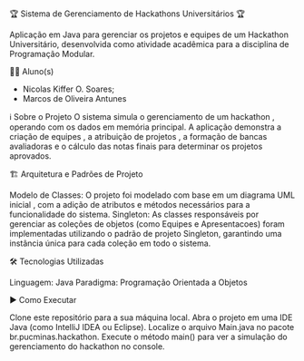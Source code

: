 🏆 Sistema de Gerenciamento de Hackathons Universitários 🏆

Aplicação em Java para gerenciar os projetos e equipes de um Hackathon Universitário, desenvolvida como atividade acadêmica para a disciplina de Programação Modular.

🧑‍🎓 Aluno(s)

- Nicolas Kiffer O. Soares;
- Marcos de Oliveira Antunes

ℹ️ Sobre o Projeto
O sistema simula o gerenciamento de um hackathon , operando com os dados em memória principal. A aplicação demonstra a criação de equipes , a atribuição de projetos , a formação de bancas avaliadoras  e o cálculo das notas finais para determinar os projetos aprovados.

🏗️ Arquitetura e Padrões de Projeto

Modelo de Classes: O projeto foi modelado com base em um diagrama UML inicial , com a adição de atributos e métodos necessários para a funcionalidade do sistema.
Singleton: As classes responsáveis por gerenciar as coleções de objetos (como Equipes e Apresentacoes) foram implementadas utilizando o padrão de projeto Singleton, garantindo uma instância única para cada coleção em todo o sistema.

🛠️ Tecnologias Utilizadas

Linguagem: Java
Paradigma: Programação Orientada a Objetos

▶️ Como Executar

Clone este repositório para a sua máquina local.
Abra o projeto em uma IDE Java (como IntelliJ IDEA ou Eclipse).
Localize o arquivo Main.java no pacote br.pucminas.hackathon.
Execute o método main() para ver a simulação do gerenciamento do hackathon no console.
